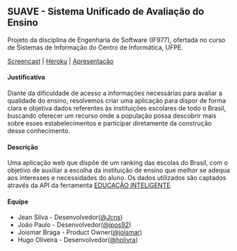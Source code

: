 ## SUAVE - Sistema Unificado de Avaliação do Ensino

Projeto da disciplina de Engenharia de Software (IF977), ofertada no curso de Sistemas de Informação do Centro de Informática, UFPE.

[Screencast](https://youtu.be/Hm9otBO7d7Y) | [Heroku](https://sisuave.herokuapp.com/) | [Apresentação](https://docs.google.com/presentation/d/1gvkGKQgSjJOSEZb-a05-3bVScOOv8iBm667pkqGM4lY/edit?usp=sharing)

#### Justificativa
Diante da dificuldade de acesso a informações necessárias para avaliar a qualidade do ensino, resolvemos criar uma aplicação para dispor de forma clara e objetiva dados referentes às instituições escolares de todo o Brasil, buscando oferecer um recurso onde a população possa descobrir mais sobre esses estabelecimentos e participar diretamente da construção desse conhecimento.

#### Descrição
Uma aplicação web que dispõe de um ranking das escolas do Brasil, com o objetivo de auxiliar a escolha da instituição de ensino que melhor se adequa aos interesses e necessidades do aluno. Os dados utilizados são captados através da API da ferramenta [EDUCAÇÃO INTELIGENTE](http://educacao.dadosabertosbr.com/).

#### Equipe
* Jean Silva - Desenvolvedor([@Jcns](https://github.com/Jcns))
* João Paulo - Desenvolvedor([@jpos92](https://github.com/jpos92))
* Joismar Braga - Product Owner([@joismar](https://github.com/joismar))
* Hugo Oliveira - Desenvolvedor([@holivra](https://github.com/holivra))
